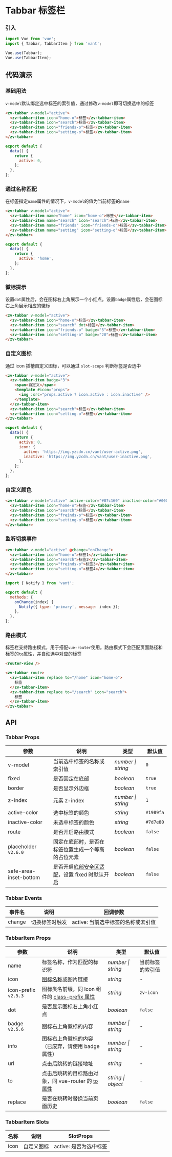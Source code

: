# Tabbar 标签栏

### 引入

```js
import Vue from 'vue';
import { Tabbar, TabbarItem } from 'vant';

Vue.use(Tabbar);
Vue.use(TabbarItem);
```

## 代码演示

### 基础用法

`v-model`默认绑定选中标签的索引值，通过修改`v-model`即可切换选中的标签

```html
<zv-tabbar v-model="active">
  <zv-tabbar-item icon="home-o">标签</zv-tabbar-item>
  <zv-tabbar-item icon="search">标签</zv-tabbar-item>
  <zv-tabbar-item icon="friends-o">标签</zv-tabbar-item>
  <zv-tabbar-item icon="setting-o">标签</zv-tabbar-item>
</zv-tabbar>
```

```js
export default {
  data() {
    return {
      active: 0,
    };
  },
};
```

### 通过名称匹配

在标签指定`name`属性的情况下，`v-model`的值为当前标签的`name`

```html
<zv-tabbar v-model="active">
  <zv-tabbar-item name="home" icon="home-o">标签</zv-tabbar-item>
  <zv-tabbar-item name="search" icon="search">标签</zv-tabbar-item>
  <zv-tabbar-item name="friends" icon="friends-o">标签</zv-tabbar-item>
  <zv-tabbar-item name="setting" icon="setting-o">标签</zv-tabbar-item>
</zv-tabbar>
```

```js
export default {
  data() {
    return {
      active: 'home',
    };
  },
};
```

### 徽标提示

设置`dot`属性后，会在图标右上角展示一个小红点。设置`badge`属性后，会在图标右上角展示相应的徽标

```html
<zv-tabbar v-model="active">
  <zv-tabbar-item icon="home-o">标签</zv-tabbar-item>
  <zv-tabbar-item icon="search" dot>标签</zv-tabbar-item>
  <zv-tabbar-item icon="friends-o" badge="5">标签</zv-tabbar-item>
  <zv-tabbar-item icon="setting-o" badge="20">标签</zv-tabbar-item>
</zv-tabbar>
```

### 自定义图标

通过 icon 插槽自定义图标，可以通过 `slot-scope` 判断标签是否选中

```html
<zv-tabbar v-model="active">
  <zv-tabbar-item badge="3">
    <span>自定义</span>
    <template #icon="props">
      <img :src="props.active ? icon.active : icon.inactive" />
    </template>
  </zv-tabbar-item>
  <zv-tabbar-item icon="search">标签</zv-tabbar-item>
  <zv-tabbar-item icon="setting-o">标签</zv-tabbar-item>
</zv-tabbar>
```

```js
export default {
  data() {
    return {
      active: 0,
      icon: {
        active: 'https://img.yzcdn.cn/vant/user-active.png',
        inactive: 'https://img.yzcdn.cn/vant/user-inactive.png',
      },
    };
  },
};
```

### 自定义颜色

```html
<zv-tabbar v-model="active" active-color="#07c160" inactive-color="#000">
  <zv-tabbar-item icon="home-o">标签</zv-tabbar-item>
  <zv-tabbar-item icon="search">标签</zv-tabbar-item>
  <zv-tabbar-item icon="freinds-o">标签</zv-tabbar-item>
  <zv-tabbar-item icon="setting-o">标签</zv-tabbar-item>
</zv-tabbar>
```

### 监听切换事件

```html
<zv-tabbar v-model="active" @change="onChange">
  <zv-tabbar-item icon="home-o">标签1</zv-tabbar-item>
  <zv-tabbar-item icon="search">标签2</zv-tabbar-item>
  <zv-tabbar-item icon="freinds-o">标签3</zv-tabbar-item>
  <zv-tabbar-item icon="setting-o">标签4</zv-tabbar-item>
</zv-tabbar>
```

```js
import { Notify } from 'vant';

export default {
  methods: {
    onChange(index) {
      Notify({ type: 'primary', message: index });
    },
  },
};
```

### 路由模式

标签栏支持路由模式，用于搭配`vue-router`使用。路由模式下会匹配页面路径和标签的`to`属性，并自动选中对应的标签

```html
<router-view />

<zv-tabbar route>
  <zv-tabbar-item replace to="/home" icon="home-o">
    标签
  </zv-tabbar-item>
  <zv-tabbar-item replace to="/search" icon="search">
    标签
  </zv-tabbar-item>
</zv-tabbar>
```

## API

### Tabbar Props

| 参数 | 说明 | 类型 | 默认值 |
| --- | --- | --- | --- |
| v-model | 当前选中标签的名称或索引值 | _number \| string_ | `0` |
| fixed | 是否固定在底部 | _boolean_ | `true` |
| border | 是否显示外边框 | _boolean_ | `true` |
| z-index | 元素 z-index | _number \| string_ | `1` |
| active-color | 选中标签的颜色 | _string_ | `#1989fa` |
| inactive-color | 未选中标签的颜色 | _string_ | `#7d7e80` |
| route | 是否开启路由模式 | _boolean_ | `false` |
| placeholder `v2.6.0` | 固定在底部时，是否在标签位置生成一个等高的占位元素 | _boolean_ | `false` |
| safe-area-inset-bottom | 是否开启[底部安全区适配](#/zh-CN/quickstart#di-bu-an-quan-qu-gua-pei)，设置 fixed 时默认开启 | _boolean_ | `false` |

### Tabbar Events

| 事件名 | 说明           | 回调参数                           |
| ------ | -------------- | ---------------------------------- |
| change | 切换标签时触发 | active: 当前选中标签的名称或索引值 |

### TabbarItem Props

| 参数 | 说明 | 类型 | 默认值 |
| --- | --- | --- | --- |
| name | 标签名称，作为匹配的标识符 | _number \| string_ | 当前标签的索引值 |
| icon | [图标名称](#/zh-CN/icon)或图片链接 | _string_ | - |
| icon-prefix `v2.5.3` | 图标类名前缀，同 Icon 组件的 [class-prefix 属性](#/zh-CN/icon#props) | _string_ | `zv-icon` |
| dot | 是否显示图标右上角小红点 | _boolean_ | `false` |
| badge `v2.5.6` | 图标右上角徽标的内容 | _number \| string_ | - |
| info | 图标右上角徽标的内容（已废弃，请使用 badge 属性） | _number \| string_ | - |
| url | 点击后跳转的链接地址 | _string_ | - |
| to | 点击后跳转的目标路由对象，同 vue-router 的 [to 属性](https://router.vuejs.org/zh/api/#to) | _string \| object_ | - |
| replace | 是否在跳转时替换当前页面历史 | _boolean_ | `false` |

### TabbarItem Slots

| 名称 | 说明       | SlotProps              |
| ---- | ---------- | ---------------------- |
| icon | 自定义图标 | active: 是否为选中标签 |
